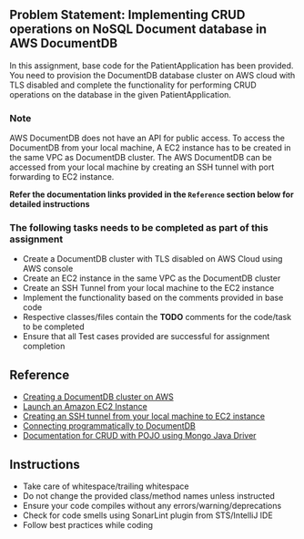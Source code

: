 ## Problem Statement: Implementing CRUD operations on NoSQL Document database in AWS DocumentDB

In this assignment, base code for the PatientApplication has been provided. You need to provision the DocumentDB
database cluster on AWS cloud with TLS disabled and complete the functionality for performing CRUD operations on the database in the given 
PatientApplication.

### Note
AWS DocumentDB does not have an API for public access. To access the DocumentDB from your local machine, A EC2 instance has
to be created in the same VPC as DocumentDB cluster. The AWS DocumentDB can be accessed from your local machine 
by creating an SSH tunnel with port forwarding to EC2 instance.

**Refer the documentation links provided in the `Reference` section below for detailed instructions**
 
### The following tasks needs to be completed as part of this assignment 
  - Create a DocumentDB cluster with TLS disabled on AWS Cloud using AWS console
  - Create an EC2 instance in the same VPC as the DocumentDB cluster
  - Create an SSH Tunnel from your local machine to the EC2 instance 
  - Implement the functionality based on the comments provided in base code
  - Respective classes/files contain the **TODO** comments for the code/task to be completed
  - Ensure that all Test cases provided are successful for assignment completion

## Reference 
   - [Creating a DocumentDB cluster on AWS](https://docs.aws.amazon.com/documentdb/latest/developerguide/getting-started.launch-cluster.html) 
   - [Launch an Amazon EC2 Instance](https://docs.aws.amazon.com/documentdb/latest/developerguide/getting-started.launch-ec2-instance.html)
   - [Creating an SSH tunnel from your local machine to EC2 instance](https://docs.aws.amazon.com/documentdb/latest/developerguide/connect-from-outside-a-vpc.html)
   - [Connecting programmatically to DocumentDB](https://docs.aws.amazon.com/documentdb/latest/developerguide/connect_programmatically.html)
   - [Documentation for CRUD with POJO using Mongo Java Driver](https://mongodb.github.io/mongo-java-driver/3.12/driver/getting-started/quick-start-pojo/)

## Instructions
- Take care of whitespace/trailing whitespace
- Do not change the provided class/method names unless instructed
- Ensure your code compiles without any errors/warning/deprecations 
- Check for code smells using SonarLint plugin from STS/IntelliJ IDE
- Follow best practices while coding